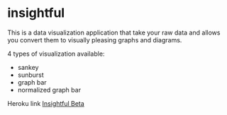 # insightful

This is a data visualization application that take your raw data and allows you convert them to visually pleasing graphs and diagrams.

4 types of visualization available:
 - sankey
 - sunburst
 - graph bar
 - normalized graph bar

Heroku link
[Insightful Beta](http://insightful-beta.herokuapp.com/)
